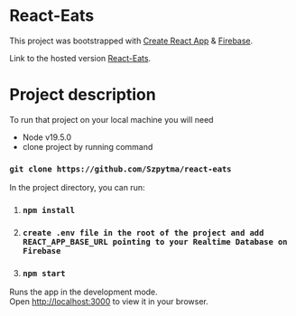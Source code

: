 # React-Eats

This project was bootstrapped with [Create React App](https://github.com/facebook/create-react-app) & [Firebase](https://firebase.google.com/).

Link to the hosted version [React-Eats](https://react-eats.netlify.app/).

# Project description

To run that project on your local machine you will need

- Node v19.5.0
- clone project by running command

### `git clone https://github.com/Szpytma/react-eats`

In the project directory, you can run:

1. ### `npm install`
2. ### `create .env file in the root of the project and add REACT_APP_BASE_URL pointing to your Realtime Database on Firebase`
3. ### `npm start`

Runs the app in the development mode.\
Open [http://localhost:3000](http://localhost:3000) to view it in your browser.
